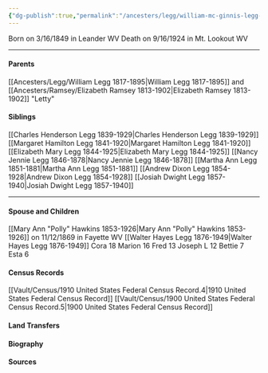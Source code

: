 ```yaml
---
{"dg-publish":true,"permalink":"/ancesters/legg/william-mc-ginnis-legg-1849-1924/","tags":["William-McGinnis-Legg"]}
---
```


Born on  3/16/1849 in Leander WV
Death on 9/16/1924 in Mt. Lookout WV

---
#### Parents

[[Ancesters/Legg/William Legg 1817-1895\|William Legg 1817-1895]] and [[Ancesters/Ramsey/Elizabeth Ramsey 1813-1902\|Elizabeth Ramsey 1813-1902]] "Letty"
#### Siblings
[[Charles Henderson Legg 1839-1929\|Charles Henderson Legg 1839-1929]]
[[Margaret Hamilton Legg 1841-1920\|Margaret Hamilton Legg 1841-1920]]
[[Elizabeth Mary Legg 1844-1925\|Elizabeth Mary Legg 1844-1925]]
[[Nancy Jennie Legg 1846-1878\|Nancy Jennie Legg 1846-1878]]
[[Martha Ann Legg 1851-1881\|Martha Ann Legg 1851-1881]]
[[Andrew Dixon Legg 1854-1928\|Andrew Dixon Legg 1854-1928]]
[[Josiah Dwight Legg 1857-1940\|Josiah Dwight Legg 1857-1940]]

---
#### Spouse and Children
[[Mary Ann "Polly" Hawkins 1853-1926\|Mary Ann "Polly" Hawkins 1853-1926]] on 11/12/1869 in Fayette WV
[[Walter Hayes Legg 1876-1949\|Walter Hayes Legg 1876-1949]]
Cora 18
Marion 16
Fred 13
Joseph L 12
Bettie 7
Esta 6

#### Census Records
[[Vault/Census/1910 United States Federal Census Record.4\|1910 United States Federal Census Record]]
[[Vault/Census/1900 United States Federal Census Record.5\|1900 United States Federal Census Record]]
#### Land Transfers

#### Biography

#### Sources

